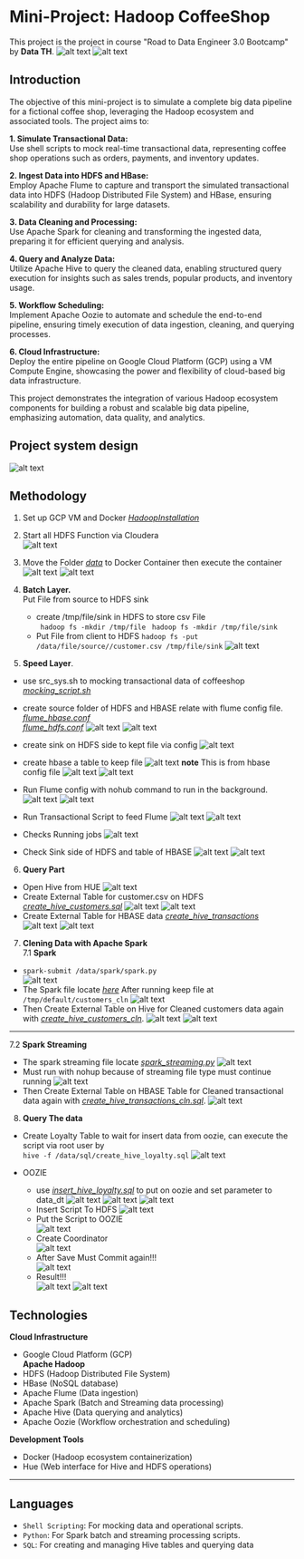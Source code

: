 # Mini-Project: Hadoop CoffeeShop

This project is the project in course "Road to Data Engineer 3.0 Bootcamp" by **Data TH**.
![alt text](image-1.png)
![alt text](image-2.png)

## Introduction
The objective of this mini-project is to simulate a complete big data pipeline for a fictional coffee shop, leveraging the Hadoop ecosystem and associated tools. The project aims to:

**1. Simulate Transactional Data:**<br>
Use shell scripts to mock real-time transactional data, representing coffee shop operations such as orders, payments, and inventory updates.

**2. Ingest Data into HDFS and HBase:**<br>
Employ Apache Flume to capture and transport the simulated transactional data into HDFS (Hadoop Distributed File System) and HBase, ensuring scalability and durability for large datasets.

**3. Data Cleaning and Processing:**<br>
Use Apache Spark for cleaning and transforming the ingested data, preparing it for efficient querying and analysis.

**4. Query and Analyze Data:**<br>
Utilize Apache Hive to query the cleaned data, enabling structured query execution for insights such as sales trends, popular products, and inventory usage.

**5. Workflow Scheduling:**<br>
Implement Apache Oozie to automate and schedule the end-to-end pipeline, ensuring timely execution of data ingestion, cleaning, and querying processes.

**6. Cloud Infrastructure:**<br>
Deploy the entire pipeline on Google Cloud Platform (GCP) using a VM Compute Engine, showcasing the power and flexibility of cloud-based big data infrastructure.

This project demonstrates the integration of various Hadoop ecosystem components for building a robust and scalable big data pipeline, emphasizing automation, data quality, and analytics.


## Project system design
![alt text](image.png)

## Methodology 
1. Set up GCP VM and Docker *[HadoopInstallation](./HadoopDockerInstallationGuide.pdf)*<br>
2. Start all HDFS Function via Cloudera<br>
![alt text](./pict/image-1.png)
3. Move the Folder *[data](./data/)* to Docker Container then execute the container
![alt text](./pict/image-2.png)
![alt text](./pict/image-3.png)
4. **Batch Layer.**<br>
Put File from source to HDFS sink 
    - create /tmp/file/sink in HDFS to store csv File<br>
    ` hadoop fs -mkdir /tmp/file`
    ` hadoop fs -mkdir /tmp/file/sink`
    - Put File from client to HDFS
    `hadoop fs -put /data/file/source//customer.csv /tmp/file/sink`
    ![alt text](./pict/image-4.png) 

5. **Speed Layer**.<br>
- use src_sys.sh to mocking transactional data of coffeeshop *[mocking_script.sh](./data/flume/src_sys.sh)*<br>
- create source folder of HDFS and HBASE relate with flume config file.<br> 
*[flume_hbase.conf](./data/flume/source/flume_hbase.conf)* <br> *[flume_hdfs.conf](./data/flume/source/flume_hdfs.conf)*
![alt text](./pict/image-5.png)
![alt text](./pict/image-6.png)

- create sink on HDFS side to kept file via config
![alt text](./pict/image-7.png)
- create hbase a table to keep file 
![alt text](./pict/image-8.png)
**note** This is from hbase config file
![alt text](./pict/image-9.png)
![alt text](./pict/image-10.png)

- Run Flume config with nohub command to run in the background.<br>
![alt text](./pict/image-13.png)
![alt text](./pict/image-12.png)

- Run Transactional Script to feed Flume
![alt text](./pict/image-17.png)
![alt text](./pict/image-15.png)

- Checks Running jobs
![alt text](./pict/image-16.png)

- Check Sink side of HDFS and table of HBASE
![alt text](./pict/image-18.png)
![alt text](./pict/image-19.png)

6. **Query Part**<br>
- Open Hive from HUE 
![alt text](./pict/image-20.png)
- Create External Table for customer.csv on HDFS
*[create_hive_customers.sql](./data/sql/create_hive_customers.sql)*
![alt text](./pict/image-21.png)
![alt text](./pict/image-22.png)
- Create External Table for HBASE data
*[create_hive_transactions](./data/sql/create_hive_transactions.sql)*
![alt text](./pict/image-23.png)
![alt text](./pict/image-24.png)

7. **Clening Data with Apache Spark**<br>
7.1 **Spark**
- `spark-submit /data/spark/spark.py`<br>
![alt text](./pict/image-25.png)
- The Spark file locate *[here](./data/spark/spark.py)*
After running keep file at `/tmp/default/customers_cln`
![alt text](./pict/image-26.png)
- Then Create External Table on Hive for Cleaned customers data again with *[create_hive_customers_cln](./data/sql/create_hive_customers_cln.sql)*.
![alt text](./pict/image-27.png)
![alt text](./pict/image-28.png)
----------------------------
7.2 **Spark Streaming**
- The spark streaming file locate *[spark_streaming.py](./data/spark_streaming/spark_streaming.py)*
![alt text](./pict/image-30.png)
- Must run with nohup because of streaming file type must continue running
![alt text](./pict/image-29.png)
- Then Create External Table on HBASE Table for Cleaned transactional data again with *[create_hive_transactions_cln.sql](./data/sql/create_hive_transactions_cln.sql)*.
![alt text](./pict/image-31.png)

8. **Query The data**<br>
- Create Loyalty Table to wait for insert data from oozie, can execute the script via root user by<br>
`hive -f /data/sql/create_hive_loyalty.sql`
![alt text](./pict/image-32.png) 

- OOZIE 
    - use *[insert_hive_loyalty.sql](./data/sql/insert_hive_loyalty.sql)* to put on oozie and set parameter to data_dt
    ![alt text](./pict/image-33.png)
    ![alt text](./pict/image-34.png)
    ![alt text](./pict/image-35.png)
    - Insert Script To HDFS 
    ![alt text](./pict/image-36.png)
    - Put the Script to OOZIE <br>
    ![alt text](./pict/image-37.png)
    - Create Coordinator <br>
    ![alt text](./pict/image-38.png)
    - After Save Must Commit again!!! <br>
    ![alt text](./pict/image-39.png)
    - Result!!! <br>
    ![alt text](./pict/image-40.png)
    ![alt text](./pict/image-41.png)


## Technologies
**Cloud Infrastructure**
- Google Cloud Platform (GCP) <br>
**Apache Hadoop** <br>
- HDFS (Hadoop Distributed File System)
- HBase (NoSQL database)
- Apache Flume (Data ingestion)
- Apache Spark (Batch and Streaming data processing)
- Apache Hive (Data querying and analytics)
- Apache Oozie (Workflow orchestration and scheduling)

**Development Tools**
- Docker (Hadoop ecosystem containerization)
- Hue (Web interface for Hive and HDFS operations)

--------------------------

## Languages
- `Shell Scripting`: For mocking data and operational scripts.
- `Python`: For Spark batch and streaming processing scripts.
- `SQL`: For creating and managing Hive tables and querying data
